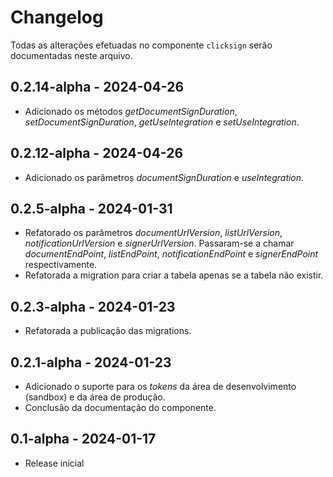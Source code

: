 # Changelog

Todas as alterações efetuadas no componente `clicksign` serão documentadas neste arquivo.

## 0.2.14-alpha - 2024-04-26
- Adicionado os métodos *getDocumentSignDuration*, *setDocumentSignDuration*, *getUseIntegration* e *setUseIntegration*.

## 0.2.12-alpha - 2024-04-26
- Adicionado os parâmetros *documentSignDuration* e *useIntegration*.

## 0.2.5-alpha - 2024-01-31
- Refatorado os parâmetros *documentUrlVersion*, *listUrlVersion*, *notificationUrlVersion* e *signerUrlVersion*. Passaram-se a chamar *documentEndPoint*, *listEndPoint*, *notificationEndPoint* e *signerEndPoint* respectivamente.
- Refatorada a migration para criar a tabela apenas se a tabela não existir.

## 0.2.3-alpha - 2024-01-23
- Refatorada a publicação das migrations.

## 0.2.1-alpha - 2024-01-23
- Adicionado o suporte para os *tokens* da área de desenvolvimento (sandbox) e da área de produção.
- Conclusão da documentação do componente.

## 0.1-alpha - 2024-01-17
- Release inicial
